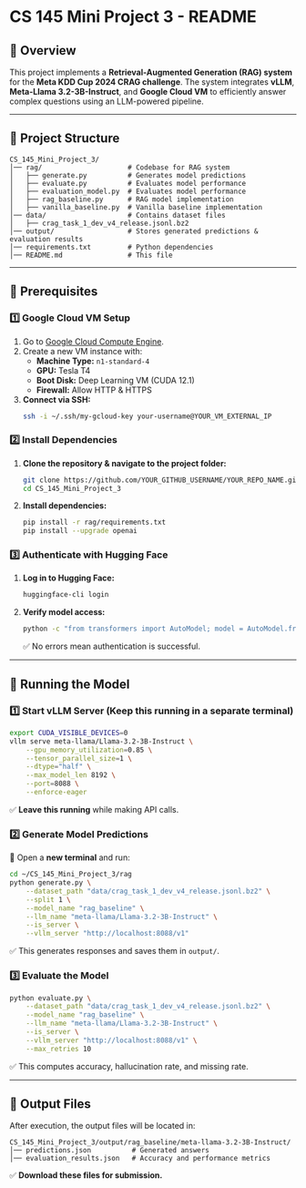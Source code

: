 # **CS 145 Mini Project 3 - README**


## **🚀 Overview**
This project implements a **Retrieval-Augmented Generation (RAG) system** for the **Meta KDD Cup 2024 CRAG challenge**. The system integrates **vLLM**, **Meta-Llama 3.2-3B-Instruct**, and **Google Cloud VM** to efficiently answer complex questions using an LLM-powered pipeline.

---

## **📁 Project Structure**

```
CS_145_Mini_Project_3/
│── rag/                     # Codebase for RAG system
│   ├── generate.py          # Generates model predictions
│   ├── evaluate.py          # Evaluates model performance
│   ├── evaluation_model.py  # Evaluates model performance
│   ├── rag_baseline.py      # RAG model implementation
│   ├── vanilla_baseline.py  # Vanilla baseline implementation
│── data/                    # Contains dataset files
│   ├── crag_task_1_dev_v4_release.jsonl.bz2
│── output/                  # Stores generated predictions & evaluation results
│── requirements.txt         # Python dependencies
│── README.md                # This file
```

---

## **🔹 Prerequisites**
### **1️⃣ Google Cloud VM Setup**
1. Go to [Google Cloud Compute Engine](https://console.cloud.google.com/compute/instances).
2. Create a new VM instance with:
   - **Machine Type:** `n1-standard-4` 
   - **GPU:** Tesla T4
   - **Boot Disk:** Deep Learning VM (CUDA 12.1)
   - **Firewall:** Allow HTTP & HTTPS
3. **Connect via SSH:**
   ```bash
   ssh -i ~/.ssh/my-gcloud-key your-username@YOUR_VM_EXTERNAL_IP
   ```

### **2️⃣ Install Dependencies**
1. **Clone the repository & navigate to the project folder:**
   ```bash
   git clone https://github.com/YOUR_GITHUB_USERNAME/YOUR_REPO_NAME.git
   cd CS_145_Mini_Project_3
   ```
2. **Install dependencies:**
   ```bash
   pip install -r rag/requirements.txt
   pip install --upgrade openai 
   ```

### **3️⃣ Authenticate with Hugging Face**
1. **Log in to Hugging Face:**
   ```bash
   huggingface-cli login
   ```
2. **Verify model access:**
   ```bash
   python -c "from transformers import AutoModel; model = AutoModel.from_pretrained('meta-llama/Llama-3.2-3B-Instruct')"
   ```
   ✅ No errors mean authentication is successful.

---

## **🚀 Running the Model**
### **1️⃣ Start vLLM Server** (Keep this running in a separate terminal)
```bash
export CUDA_VISIBLE_DEVICES=0
vllm serve meta-llama/Llama-3.2-3B-Instruct \
    --gpu_memory_utilization=0.85 \
    --tensor_parallel_size=1 \
    --dtype="half" \
    --max_model_len 8192 \
    --port=8088 \
    --enforce-eager
```
✅ **Leave this running** while making API calls.

### **2️⃣ Generate Model Predictions**
📌 Open a **new terminal** and run:
```bash
cd ~/CS_145_Mini_Project_3/rag
python generate.py \
    --dataset_path "data/crag_task_1_dev_v4_release.jsonl.bz2" \
    --split 1 \
    --model_name "rag_baseline" \
    --llm_name "meta-llama/Llama-3.2-3B-Instruct" \
    --is_server \
    --vllm_server "http://localhost:8088/v1"
```
✅ This generates responses and saves them in `output/`.

### **3️⃣ Evaluate the Model**
```bash
python evaluate.py \
    --dataset_path "data/crag_task_1_dev_v4_release.jsonl.bz2" \
    --model_name "rag_baseline" \
    --llm_name "meta-llama/Llama-3.2-3B-Instruct" \
    --is_server \
    --vllm_server "http://localhost:8088/v1" \
    --max_retries 10
```
✅ This computes accuracy, hallucination rate, and missing rate.

---

## **📂 Output Files**
After execution, the output files will be located in:
```
CS_145_Mini_Project_3/output/rag_baseline/meta-llama-3.2-3B-Instruct/
│── predictions.json          # Generated answers
│── evaluation_results.json   # Accuracy and performance metrics
```
✅ **Download these files for submission.**


